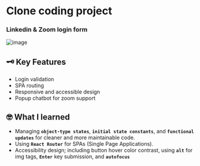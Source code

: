 # Clone coding project
### Linkedin & Zoom login form 

![image](https://github.com/user-attachments/assets/b2bfecaa-4c44-4865-a8e8-701baf4b7376)

## 🗝️ Key Features 
- Login validation
- SPA routing
- Responsive and accessible design
- Popup chatbot for zoom support 

## 🤓 What I learned
- Managing **`object-type states`**, **`initial state constants`**, and **`functional updates`** for cleaner and more maintainable code.
- Using **`React Router`** for SPAs (Single Page Applications).
- Accessibility design; including button hover color contrast, using **`alt`** for img tags, **`Enter`** key submission, and **`autofocus`**
